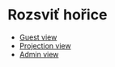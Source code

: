 # Rozsviť hořice

- [Guest view](https://horice-pause.herokuapp.com/)
- [Projection view](https://horice-pause.herokuapp.com/screen.html)
- [Admin view](https://horice-pause.herokuapp.com/config.html)
